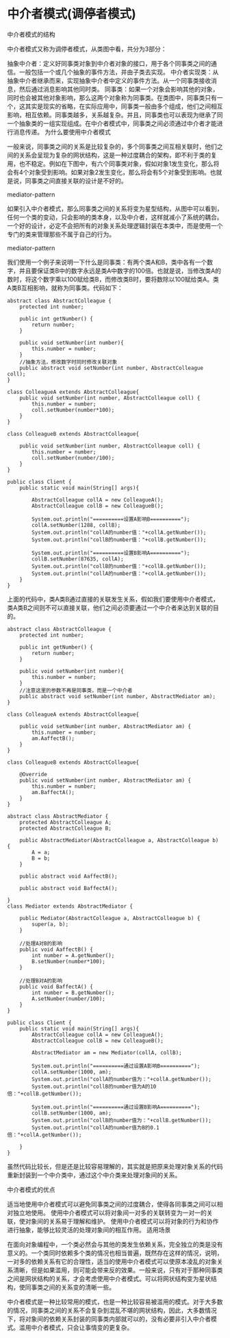 # 中介者模式(调停者模式)

中介者模式的结构

中介者模式又称为调停者模式，从类图中看，共分为3部分：

抽象中介者：定义好同事类对象到中介者对象的接口，用于各个同事类之间的通信。一般包括一个或几个抽象的事件方法，并由子类去实现。
中介者实现类：从抽象中介者继承而来，实现抽象中介者中定义的事件方法。从一个同事类接收消息，然后通过消息影响其他同时类。
同事类：如果一个对象会影响其他的对象，同时也会被其他对象影响，那么这两个对象称为同事类。在类图中，同事类只有一个，这其实是现实的省略，在实际应用中，同事类一般由多个组成，他们之间相互影响，相互依赖。同事类越多，关系越复杂。并且，同事类也可以表现为继承了同一个抽象类的一组实现组成。在中介者模式中，同事类之间必须通过中介者才能进行消息传递。
为什么要使用中介者模式

一般来说，同事类之间的关系是比较复杂的，多个同事类之间互相关联时，他们之间的关系会呈现为复杂的网状结构，这是一种过度耦合的架构，即不利于类的复用，也不稳定。例如在下图中，有六个同事类对象，假如对象1发生变化，那么将会有4个对象受到影响。如果对象2发生变化，那么将会有5个对象受到影响。也就是说，同事类之间直接关联的设计是不好的。

mediator-pattern

如果引入中介者模式，那么同事类之间的关系将变为星型结构，从图中可以看到，任何一个类的变动，只会影响的类本身，以及中介者，这样就减小了系统的耦合。一个好的设计，必定不会把所有的对象关系处理逻辑封装在本类中，而是使用一个专门的类来管理那些不属于自己的行为。

mediator-pattern

我们使用一个例子来说明一下什么是同事类：有两个类A和B，类中各有一个数字，并且要保证类B中的数字永远是类A中数字的100倍。也就是说，当修改类A的数时，将这个数字乘以100赋给类B，而修改类B时，要将数除以100赋给类A。类A类B互相影响，就称为同事类。代码如下：

    abstract class AbstractColleague {
        protected int number;

        public int getNumber() {
            return number;
        }

        public void setNumber(int number){
            this.number = number;
        }
        //抽象方法，修改数字时同时修改关联对象
        public abstract void setNumber(int number, AbstractColleague coll);
    }

    class ColleagueA extends AbstractColleague{
        public void setNumber(int number, AbstractColleague coll) {
            this.number = number;
            coll.setNumber(number*100);
        }
    }

    class ColleagueB extends AbstractColleague{

        public void setNumber(int number, AbstractColleague coll) {
            this.number = number;
            coll.setNumber(number/100);
        }
    }

    public class Client {
        public static void main(String[] args){

            AbstractColleague collA = new ColleagueA();
            AbstractColleague collB = new ColleagueB();

            System.out.println("==========设置A影响B==========");
            collA.setNumber(1288, collB);
            System.out.println("collA的number值："+collA.getNumber());
            System.out.println("collB的number值："+collB.getNumber());

            System.out.println("==========设置B影响A==========");
            collB.setNumber(87635, collA);
            System.out.println("collB的number值："+collB.getNumber());
            System.out.println("collA的number值："+collA.getNumber());
        }
    }
上面的代码中，类A类B通过直接的关联发生关系，假如我们要使用中介者模式，类A类B之间则不可以直接关联，他们之间必须要通过一个中介者来达到关联的目的。

    abstract class AbstractColleague {
        protected int number;

        public int getNumber() {
            return number;
        }

        public void setNumber(int number){
            this.number = number;
        }
        //注意这里的参数不再是同事类，而是一个中介者
        public abstract void setNumber(int number, AbstractMediator am);
    }

    class ColleagueA extends AbstractColleague{

        public void setNumber(int number, AbstractMediator am) {
            this.number = number;
            am.AaffectB();
        }
    }

    class ColleagueB extends AbstractColleague{

        @Override
        public void setNumber(int number, AbstractMediator am) {
            this.number = number;
            am.BaffectA();
        }
    }

    abstract class AbstractMediator {
        protected AbstractColleague A;
        protected AbstractColleague B;

        public AbstractMediator(AbstractColleague a, AbstractColleague b) {
            A = a;
            B = b;
        }

        public abstract void AaffectB();

        public abstract void BaffectA();

    }
    class Mediator extends AbstractMediator {

        public Mediator(AbstractColleague a, AbstractColleague b) {
            super(a, b);
        }

        //处理A对B的影响
        public void AaffectB() {
            int number = A.getNumber();
            B.setNumber(number*100);
        }

        //处理B对A的影响
        public void BaffectA() {
            int number = B.getNumber();
            A.setNumber(number/100);
        }
    }

    public class Client {
        public static void main(String[] args){
            AbstractColleague collA = new ColleagueA();
            AbstractColleague collB = new ColleagueB();

            AbstractMediator am = new Mediator(collA, collB);

            System.out.println("==========通过设置A影响B==========");
            collA.setNumber(1000, am);
            System.out.println("collA的number值为："+collA.getNumber());
            System.out.println("collB的number值为A的10倍："+collB.getNumber());

            System.out.println("==========通过设置B影响A==========");
            collB.setNumber(1000, am);
            System.out.println("collB的number值为："+collB.getNumber());
            System.out.println("collA的number值为B的0.1倍："+collA.getNumber());

        }
    }
虽然代码比较长，但是还是比较容易理解的，其实就是把原来处理对象关系的代码重新封装到一个中介类中，通过这个中介类来处理对象间的关系。

中介者模式的优点

适当地使用中介者模式可以避免同事类之间的过度耦合，使得各同事类之间可以相对独立地使用。
使用中介者模式可以将对象间一对多的关联转变为一对一的关联，使对象间的关系易于理解和维护。
使用中介者模式可以将对象的行为和协作进行抽象，能够比较灵活的处理对象间的相互作用。
适用场景

在面向对象编程中，一个类必然会与其他的类发生依赖关系，完全独立的类是没有意义的。一个类同时依赖多个类的情况也相当普遍，既然存在这样的情况，说明，一对多的依赖关系有它的合理性，适当的使用中介者模式可以使原本凌乱的对象关系清晰，但是如果滥用，则可能会带来反的效果。一般来说，只有对于那种同事类之间是网状结构的关系，才会考虑使用中介者模式。可以将网状结构变为星状结构，使同事类之间的关系变的清晰一些。

中介者模式是一种比较常用的模式，也是一种比较容易被滥用的模式。对于大多数的情况，同事类之间的关系不会复杂到混乱不堪的网状结构，因此，大多数情况下，将对象间的依赖关系封装的同事类内部就可以的，没有必要非引入中介者模式。滥用中介者模式，只会让事情变的更复杂。

